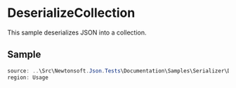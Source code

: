 ﻿# DeserializeCollection

This sample deserializes JSON into a collection. 

## Sample

```csharp Usage
source: ..\Src\Newtonsoft.Json.Tests\Documentation\Samples\Serializer\DeserializeCollection.cs
region: Usage
```
